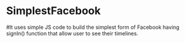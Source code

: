 # SimplestFacebook
#It uses simple JS code to build the simplest form of Facebook having signIn() function that allow user to see their timelines.
